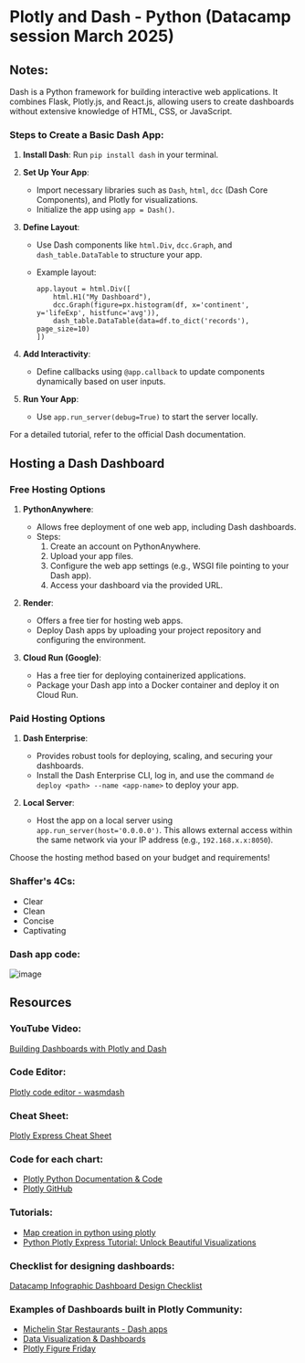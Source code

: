 # Plotly and Dash - Python (Datacamp session March 2025)

## Notes:

Dash is a Python framework for building interactive web applications. It combines Flask, Plotly.js, and React.js, allowing users to create dashboards without extensive knowledge of HTML, CSS, or JavaScript.

### Steps to Create a Basic Dash App:

1. **Install Dash**: Run `pip install dash` in your terminal.

2. **Set Up Your App**:
   - Import necessary libraries such as `Dash`, `html`, `dcc` (Dash Core Components), and Plotly for visualizations.
   - Initialize the app using `app = Dash()`.

3. **Define Layout**:
   - Use Dash components like `html.Div`, `dcc.Graph`, and `dash_table.DataTable` to structure your app.
   - Example layout:

     ```
     app.layout = html.Div([
         html.H1("My Dashboard"),
         dcc.Graph(figure=px.histogram(df, x='continent', y='lifeExp', histfunc='avg')),
         dash_table.DataTable(data=df.to_dict('records'), page_size=10)
     ])
     ```

4. **Add Interactivity**:
   - Define callbacks using `@app.callback` to update components dynamically based on user inputs.

5. **Run Your App**:
   - Use `app.run_server(debug=True)` to start the server locally.

For a detailed tutorial, refer to the official Dash documentation.

## Hosting a Dash Dashboard

### Free Hosting Options

1. **PythonAnywhere**:
   - Allows free deployment of one web app, including Dash dashboards.
   - Steps:
     1. Create an account on PythonAnywhere.
     2. Upload your app files.
     3. Configure the web app settings (e.g., WSGI file pointing to your Dash app).
     4. Access your dashboard via the provided URL.

2. **Render**:
   - Offers a free tier for hosting web apps.
   - Deploy Dash apps by uploading your project repository and configuring the environment.

3. **Cloud Run (Google)**:
   - Has a free tier for deploying containerized applications.
   - Package your Dash app into a Docker container and deploy it on Cloud Run.

### Paid Hosting Options

1. **Dash Enterprise**:
   - Provides robust tools for deploying, scaling, and securing your dashboards.
   - Install the Dash Enterprise CLI, log in, and use the command `de deploy <path> --name <app-name>` to deploy your app.

2. **Local Server**:
   - Host the app on a local server using `app.run_server(host='0.0.0.0')`. This allows external access within the same network via your IP address (e.g., `192.168.x.x:8050`).

Choose the hosting method based on your budget and requirements!

### Shaffer's 4Cs:

- Clear
- Clean
- Concise
- Captivating

### Dash app code:

![image](https://github.com/user-attachments/assets/ab55daed-6af4-41e5-808c-7f4c542e6db5)

## Resources

### YouTube Video:
[Building Dashboards with Plotly and Dash](https://www.youtube.com/watch?v=PVOxoNWjJEA)

### Code Editor:
[Plotly code editor - wasmdash](https://wasmdash.vercel.app/)

### Cheat Sheet:
[Plotly Express Cheat Sheet](https://www.datacamp.com/cheat-sheet/plotly-express-cheat-sheet)

### Code for each chart:
- [Plotly Python Documentation & Code](https://plotly.com/python/)
- [Plotly GitHub](https://github.com/plotly/plotly.py)

### Tutorials:
- [Map creation in python using plotly](https://www.datacamp.com/tutorial/making-map-in-python-using-plotly-library-guide)
- [Python Plotly Express Tutorial: Unlock Beautiful Visualizations](https://www.datacamp.com/tutorial/python-plotly-express-tutorial)

### Checklist for designing dashboards:
[Datacamp Infographic Dashboard Design Checklist](https://www.datacamp.com/blog/infographic-dashboard-design-checklist)

### Examples of Dashboards built in Plotly Community:
- [Michelin Star Restaurants - Dash apps](https://community.plotly.com/t/autumn-app-challenge/87373/9)
- [Data Visualization & Dashboards](https://plotly.com/examples/dashboards/)
- [Plotly Figure Friday](https://community.plotly.com/t/announcing-plotly-weekly-data-viz-projects-figure-friday/84953)
